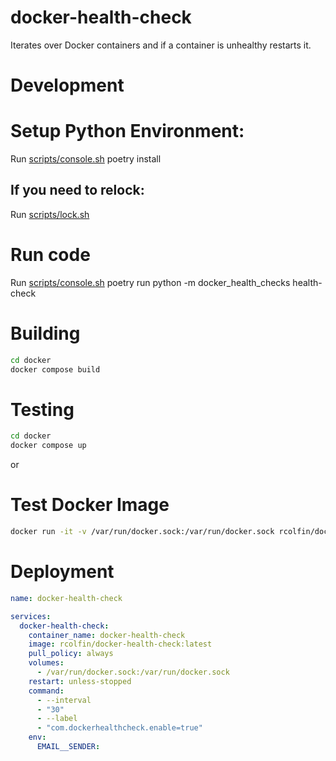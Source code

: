 # docker-health-check

Iterates over Docker containers and if a container is unhealthy restarts it.

# Development

# Setup Python Environment:

Run [scripts/console.sh](../scripts/console.sh) poetry install

## If you need to relock:

Run [scripts/lock.sh](../scripts/lock.sh)

# Run code

Run [scripts/console.sh](../scripts/console.sh) poetry run python -m docker_health_checks health-check

# Building

```sh
cd docker
docker compose build
```

# Testing

```sh
cd docker
docker compose up
```

or

# Test Docker Image

```sh
docker run -it -v /var/run/docker.sock:/var/run/docker.sock rcolfin/docker-health-check:latest
```

# Deployment

```yaml
name: docker-health-check

services:
  docker-health-check:
    container_name: docker-health-check
    image: rcolfin/docker-health-check:latest
    pull_policy: always
    volumes:
      - /var/run/docker.sock:/var/run/docker.sock
    restart: unless-stopped
    command:
      - --interval
      - "30"
      - --label
      - "com.dockerhealthcheck.enable=true"
    env:
      EMAIL__SENDER:
```
